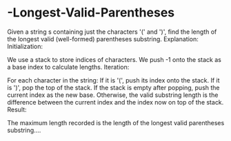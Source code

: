 # -Longest-Valid-Parentheses
Given a string s containing just the characters '(' and ')', find the length of the longest valid (well-formed) parentheses substring.
Explanation:
Initialization:

We use a stack to store indices of characters.
We push -1 onto the stack as a base index to calculate lengths.
Iteration:

For each character in the string:
If it is '(', push its index onto the stack.
If it is ')', pop the top of the stack.
If the stack is empty after popping, push the current index as the new base.
Otherwise, the valid substring length is the difference between the current index and the index now on top of the stack.
Result:

The maximum length recorded is the length of the longest valid parentheses substring....
